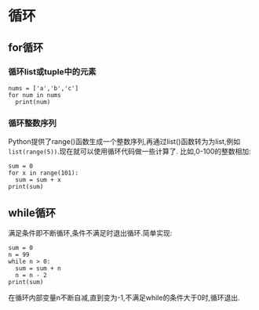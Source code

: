 # 循环
## for循环
### 循环list或tuple中的元素
```
nums = ['a','b','c']
for num in nums
  print(num)
```
### 循环整数序列
Python提供了range()函数生成一个整数序列,再通过list()函数转为为list,例如```list(range(5))```.现在就可以使用循环代码做一些计算了.
比如,0-100的整数相加:
```
sum = 0
for x in range(101):
  sum = sum + x
print(sum)
```
## while循环
满足条件即不断循环,条件不满足时退出循环.简单实现:
```
sum = 0
n = 99
while n > 0:
  sum = sum + n
  n = n - 2
print(sum)
```
在循环内部变量n不断自减,直到变为-1,不满足while的条件大于0时,循环退出.